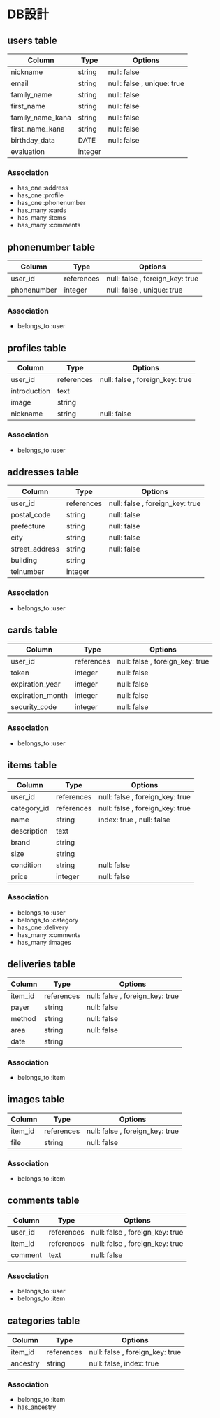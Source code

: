 # DB設計

## users table

|Column|Type|Options|
|------|----|-------|
|nickname|string|null: false|
|email|string|null: false , unique: true|
|family_name|string|null: false|
|first_name|string|null: false|
|family_name_kana|string|null: false|
|first_name_kana|string|null: false|
|birthday_data|DATE|null: false|
|evaluation|integer||

### Association
- has_one  :address
- has_one  :profile
- has_one  :phonenumber
- has_many :cards
- has_many :items
- has_many :comments

## phonenumber table

|Column|Type|Options|
|------|----|-------|
|user_id|references|null: false , foreign_key: true|
|phonenumber|integer|null: false , unique: true||

### Association
- belongs_to :user

## profiles table

|Column|Type|Options|
|------|----|-------|
|user_id|references|null: false , foreign_key: true|
|introduction|text||
|image|string||
|nickname|string|null: false|

### Association
- belongs_to :user

## addresses table

|Column|Type|Options|
|------|----|-------|
|user_id|references|null: false , foreign_key: true|
|postal_code|string|null: false|
|prefecture|string|null: false|
|city|string|null: false|
|street_address|string|null: false|
|building|string||
|telnumber|integer||

### Association
- belongs_to :user

## cards table

|Column|Type|Options|
|------|----|-------|
|user_id|references|null: false , foreign_key: true|
|token|integer|null: false|
|expiration_year|integer|null: false|
|expiration_month|integer|null: false|
|security_code|integer|null: false|

### Association
- belongs_to :user

## items table

|Column|Type|Options|
|------|----|-------|
|user_id|references|null: false , foreign_key: true|
|category_id|references|null: false , foreign_key: true|
|name|string|index: true , null: false|
|description|text||
|brand|string|
|size|string||
|condition|string|null: false|
|price|integer|null: false|

### Association
- belongs_to :user
- belongs_to :category
- has_one :delivery
- has_many :comments
- has_many :images

## deliveries table

|Column|Type|Options|
|------|----|-------|
|item_id|references|null: false , foreign_key: true|
|payer|string|null: false|
|method|string|null: false|
|area|string|null: false|
|date|string|

### Association
- belongs_to :item

## images table

|Column|Type|Options|
|------|----|-------|
|item_id|references|null: false , foreign_key: true|
|file|string|null: false|

### Association
- belongs_to :item

## comments table

|Column|Type|Options|
|------|----|-------|
|user_id|references|null: false , foreign_key: true|
|item_id|references|null: false , foreign_key: true|
|comment|text|null: false|

### Association
- belongs_to :user
- belongs_to :item

## categories table

|Column|Type|Options|
|------|----|-------|
|item_id|references|null: false , foreign_key: true|
|ancestry|string|null: false, index: true|

### Association
- belongs_to :item
- has_ancestry
